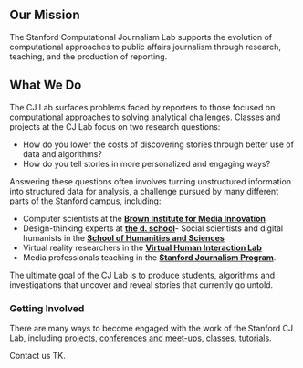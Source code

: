 ## Our Mission

The Stanford Computational Journalism Lab supports the evolution of computational approaches to public affairs journalism through research, teaching, and the production of reporting.


## What We Do


The CJ Lab surfaces problems faced by reporters to those focused on computational approaches to solving analytical challenges. Classes and projects at the CJ Lab focus on two research questions:

- How do you lower the costs of discovering stories through better use of data and algorithms?
- How do you tell stories in more personalized and engaging ways?

Answering these questions often involves turning unstructured information into structured data for analysis, a challenge pursued by many different parts of the Stanford campus, including: 

- Computer scientists at the [__Brown Institute for Media Innovation__](http://brown.stanford.edu/)
- Design-thinking experts at [__the d. school__](http://dschool.stanford.edu/)- Social scientists and digital humanists in the [__School of Humanities and Sciences__](http://humsci.stanford.edu/)
- Virtual reality researchers in the [__Virtual Human Interaction Lab__](https://vhil.stanford.edu/)
- Media professionals teaching in the [__Stanford Journalism Program__](http://journalism.stanford.edu/). 

The ultimate goal of the CJ Lab is to produce students, algorithms and investigations that uncover and reveal stories that currently go untold.

### Getting Involved

There are many ways to become engaged with the work of the Stanford CJ Lab, including [projects](/initiatives#projects-section), [conferences and meet-ups](/initiatives#meetups-section), [classes](/initiatives#courses-section), [tutorials](/initiatives#tutorials-section).

Contact us TK.
